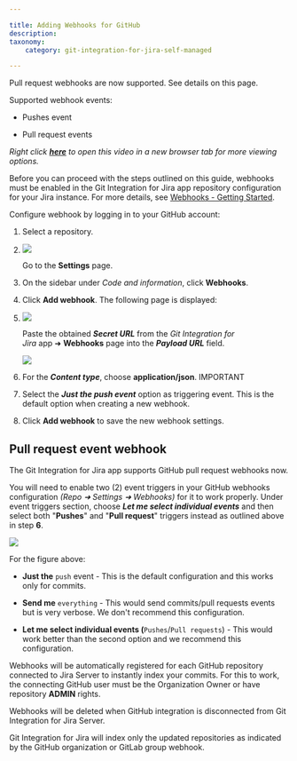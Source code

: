```yaml
---

title: Adding Webhooks for GitHub
description:
taxonomy:
    category: git-integration-for-jira-self-managed

---
```

Pull request webhooks are now supported. See details on this page.

Supported webhook events:

*   Pushes event

*   Pull request events


_Right click_ [_**here**_](https://bigbrassband.wistia.com/medias/4fbw471kgh) _to open this video in a new browser tab for more viewing options._

Before you can proceed with the steps outlined on this guide, webhooks must be enabled in the Git Integration for Jira app repository configuration for your Jira instance. For more details, see [Webhooks - Getting Started](/git-integration-for-jira-self-managed/webhooks#Getting-started).


Configure webhook by logging in to your GitHub account:

1.  Select a repository.

2.  ![](https://bigbrassband.atlassian.net/wiki/download/attachments/171377121/gitserver-webhook-github-add-webhook-steps-2-4(c).png?version=1&modificationDate=1649573919702&cacheVersion=1&api=v2)

    Go to the **Settings** page.

3.  On the sidebar under _Code and information_, click **Webhooks**.

4.  Click **Add webhook**. The following page is displayed:

5.  ![](https://bigbrassband.atlassian.net/wiki/download/attachments/171377121/gitserver-webhook-add-webhook-github-steps.png?version=1&modificationDate=1649573257610&cacheVersion=1&api=v2)

    Paste the obtained _**Secret URL**_ from the _Git Integration for Jira_ app ➜ **Webhooks** page into the _**Payload URL**_ field.

    ![](https://bigbrassband.atlassian.net/wiki/download/attachments/171377121/jira-server-git-webhooks-loc-pointer-list.png?version=1&modificationDate=1649573257614&cacheVersion=1&api=v2)
6.  For the _**Content type**_, choose **application/json**. IMPORTANT

7.  Select the _**Just the push event**_ option as triggering event. This is the default option when creating a new webhook.

8.  Click **Add webhook** to save the new webhook settings.


## Pull request event webhook

The Git Integration for Jira app supports GitHub pull request webhooks now.

You will need to enable two (2) event triggers in your GitHub webhooks configuration _(Repo ➜ Settings ➜ Webhooks)_ for it to work properly. Under event triggers section, choose _**Let me select individual events**_ and then select both "**Pushes**" and "**Pull request**" triggers instead as outlined above in step **6**.

![](https://bigbrassband.atlassian.net/wiki/download/thumbnails/171377121/github-pull-request-event-trigger-webhook.png?version=2&modificationDate=1649573257621&cacheVersion=1&api=v2&width=676&height=334)

For the figure above:

*   **Just the** `push` event - This is the default configuration and this works only for commits.

*   **Send me** `everything` - This would send commits/pull requests events but is very verbose. We don't recommend this configuration.

*   **Let me select individual events (**`Pushes`/`Pull requests`) - This would work better than the second option and we recommend this configuration.


Webhooks will be automatically registered for each GitHub repository connected to Jira Server to instantly index your commits. For this to work, the connecting GitHub user must be the Organization Owner or have repository **ADMIN** rights.

Webhooks will be deleted when GitHub integration is disconnected from Git Integration for Jira Server.

Git Integration for Jira will index only the updated repositories as indicated by the GitHub organization or GitLab group webhook.

